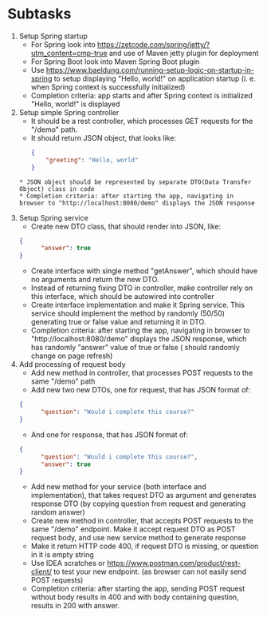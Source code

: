 # Subtasks

1. Setup Spring startup
	* For Spring look into https://zetcode.com/spring/jetty/?utm_content=cmp-true and use of Maven jetty plugin for deployment
	* For Spring Boot look into Maven Spring Boot plugin
	* Use https://www.baeldung.com/running-setup-logic-on-startup-in-spring to setup displaying "Hello, world!" on application startup (i. e. when Spring context is successfully initialized)
	* Completion criteria: app starts and after Spring context is initialized "Hello, world!" is displayed
2. Setup simple Spring controller
	* It should be a rest controller, which processes GET requests for the  "/demo" path.
	* It should return JSON object, that looks like:
	  ```json
	  {
		  "greeting": "Hello, world"
	  }
	```
	* JSON object should be represented by separate DTO(Data Transfer Object) class in code
	* Completion criteria: after starting the app, navigating in browser to "http://localhost:8080/demo" displays the JSON response
3. Setup Spring service
	* Create new DTO class, that should render into JSON, like:
	```json
	{
		  "answer": true
	}
	```
	* Create interface with single method "getAnswer", which should have no arguments and return the new DTO. 
	* Instead of returning fixing DTO in controller, make controller rely on this interface, which should be autowired into controller
	* Create interface implementation and make it Spring service. This service  should implement the method by randomly (50/50) generating true or false value and returning it in DTO.
	* Completion criteria: after starting the app, navigating in browser to "http://localhost:8080/demo" displays the JSON response, which has randomly "answer" value of true or false ( should randomly change on page refresh)
4. Add processing of request body
	* Add new method in controller, that processes POST requests to the same "/demo" path
	* Add new two new DTOs, one for request, that has JSON format of: 
	```json
	{
		  "question": "Would i complete this course?"
	}
	```
	* And one for response, that has JSON format of: 
	```json
	{
		  "question": "Would i complete this course?",
		  "answer": true
	}
	```
	* Add new method for your service (both interface and implementation), that takes request DTO as argument and generates response DTO (by copying question from request and generating random answer)
	* Create new method in controller, that accepts POST requests to the same "/demo" endpoint. Make it accept request DTO as POST request body, and use new service method to generate response
	* Make it return HTTP code 400, if request DTO is missing, or question in it is empty string
	* Use IDEA scratches or https://www.postman.com/product/rest-client/ to test your new endpoint. (as browser can not easily send POST requests)
	* Completion criteria: after starting the app, sending POST request without body results in 400 and with body containing question, results in 200 with answer.

	